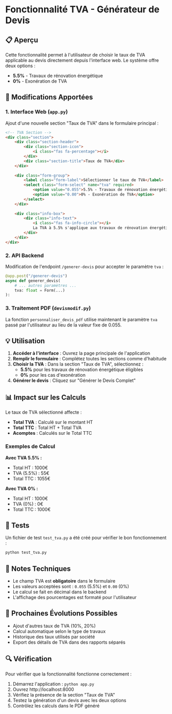 # Fonctionnalité TVA - Générateur de Devis

## 📋 Aperçu

Cette fonctionnalité permet à l'utilisateur de choisir le taux de TVA applicable au devis directement depuis l'interface web. Le système offre deux options :

- **5.5%** - Travaux de rénovation énergétique
- **0%** - Exonération de TVA

## 🔧 Modifications Apportées

### 1. Interface Web (`app.py`)

Ajout d'une nouvelle section "Taux de TVA" dans le formulaire principal :

```html
<!-- TVA Section -->
<div class="section">
    <div class="section-header">
        <div class="section-icon">
            <i class="fas fa-percentage"></i>
        </div>
        <div class="section-title">Taux de TVA</div>
    </div>
    
    <div class="form-group">
        <label class="form-label">Sélectionner le taux de TVA</label>
        <select class="form-select" name="tva" required>
            <option value="0.055">5.5% - Travaux de rénovation énergétique</option>
            <option value="0.00">0% - Exonération de TVA</option>
        </select>
    </div>
    
    <div class="info-box">
        <div class="info-text">
            <i class="fas fa-info-circle"></i>
            La TVA à 5.5% s'applique aux travaux de rénovation énergétique éligibles
        </div>
    </div>
</div>
```

### 2. API Backend

Modification de l'endpoint `/generer-devis` pour accepter le paramètre `tva` :

```python
@app.post("/generer-devis")
async def generer_devis(
    # ... autres paramètres ...
    tva: float = Form(...)
):
```

### 3. Traitement PDF (`devismodif.py`)

La fonction `personnaliser_devis_pdf` utilise maintenant le paramètre `tva` passé par l'utilisateur au lieu de la valeur fixe de 0.055.

## 💡 Utilisation

1. **Accéder à l'interface** : Ouvrez la page principale de l'application
2. **Remplir le formulaire** : Complétez toutes les sections comme d'habitude
3. **Choisir la TVA** : Dans la section "Taux de TVA", sélectionnez :
   - **5.5%** pour les travaux de rénovation énergétique éligibles
   - **0%** pour les cas d'exonération
4. **Générer le devis** : Cliquez sur "Générer le Devis Complet"

## 📊 Impact sur les Calculs

Le taux de TVA sélectionné affecte :

- **Total TVA** : Calculé sur le montant HT
- **Total TTC** : Total HT + Total TVA
- **Acomptes** : Calculés sur le Total TTC

### Exemples de Calcul

**Avec TVA 5.5% :**
- Total HT : 1000€
- TVA (5.5%) : 55€
- Total TTC : 1055€

**Avec TVA 0% :**
- Total HT : 1000€
- TVA (0%) : 0€
- Total TTC : 1000€

## 🧪 Tests

Un fichier de test `test_tva.py` a été créé pour vérifier le bon fonctionnement :

```bash
python test_tva.py
```

## 📝 Notes Techniques

- Le champ TVA est **obligatoire** dans le formulaire
- Les valeurs acceptées sont : `0.055` (5.5%) et `0.00` (0%)
- Le calcul se fait en décimal dans le backend
- L'affichage des pourcentages est formaté pour l'utilisateur

## 🎯 Prochaines Évolutions Possibles

- Ajout d'autres taux de TVA (10%, 20%)
- Calcul automatique selon le type de travaux
- Historique des taux utilisés par société
- Export des détails de TVA dans des rapports séparés

## 🔍 Vérification

Pour vérifier que la fonctionnalité fonctionne correctement :

1. Démarrez l'application : `python app.py`
2. Ouvrez http://localhost:8000
3. Vérifiez la présence de la section "Taux de TVA"
4. Testez la génération d'un devis avec les deux options
5. Contrôlez les calculs dans le PDF généré 